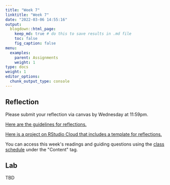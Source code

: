 ```yaml
---
title: "Week 7"
linktitle: "Week 7"
date: "2022-03-06 14:55:16"
output:
  blogdown::html_page:
    keep_md: true # do this to save results in .md file
    toc: false
    fig_caption: false
menu:
  examples:
    parent: Assignments
    weight: 1
type: docs
weight: 1
editor_options:
  chunk_output_type: console
---
```


## Reflection

Please submit your reflection via canvas by Wednesday at 11:59pm.

[Here are the guidelines for reflections.](https://aem2850.toddgerarden.com/assignment/#reflections)

[Here is a project on RStudio Cloud that includes a template for reflections.](https://rstudio.cloud/spaces/210747/project/3511792)

You can access this week's readings and guiding questions using the [class schedule](https://aem2850.toddgerarden.com/schedule) under the "Content" tag.


## Lab

TBD

<!-- [Click here to access the RStudio Cloud Project for this week's lab and follow the instructions in the file `lab-06.Rmd`.]() -->
